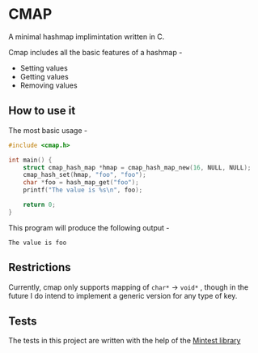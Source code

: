 # CMAP

A minimal hashmap implimintation written in C.

Cmap includes all the basic features of a hashmap - 
* Setting values
* Getting values
* Removing values

## How to use it

The most basic usage -

```c
#include <cmap.h>

int main() {
    struct cmap_hash_map *hmap = cmap_hash_map_new(16, NULL, NULL);
    cmap_hash_set(hmap, "foo", "foo");
    char *foo = hash_map_get("foo");
    printf("The value is %s\n", foo);

    return 0;
}
```

This program will produce the following output - 

```
The value is foo
```

## Restrictions

Currently, cmap only supports mapping of `char*` -> `void*` , though in the future I do intend to implement a generic version for any type of key.

## Tests

The tests in this project are written with the help of the [Mintest library](https://github.com/NeevCohen/mintest)
